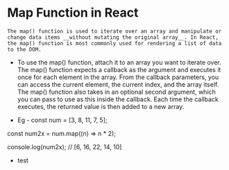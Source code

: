 # Map Function in React
    The map() function is used to iterate over an array and manipulate or change data items __without mutating the original array__. In React, the map() function is most commonly used for rendering a list of data to the DOM.

* To use the map() function, attach it to an array you want to iterate over. The map() function expects a callback as the argument and executes it once for each element in the array. From the callback parameters, you can access the current element, the current index, and the array itself. The map() function also takes in an optional second argument, which you can pass to use as this inside the callback. Each time the callback executes, the returned value is then added to a new array.

* Eg - 
const num = [3, 8, 11, 7, 5];

const num2x = num.map((n) => n * 2);

console.log(num2x); // [6, 16, 22, 14, 10]

* test